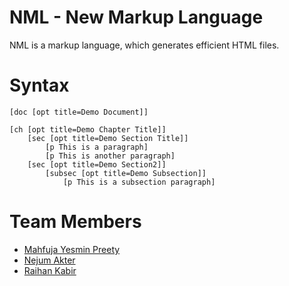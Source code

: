 # NML - New Markup Language
NML is a markup language, which generates efficient HTML files.

# Syntax
```
[doc [opt title=Demo Document]]

[ch [opt title=Demo Chapter Title]]
    [sec [opt title=Demo Section Title]]
        [p This is a paragraph]
        [p This is another paragraph]
    [sec [opt title=Demo Section2]]
        [subsec [opt title=Demo Subsection]]
            [p This is a subsection paragraph]
```

# Team Members
* [Mahfuja Yesmin Preety](https:/github.com/preetu10)
* [Nejum Akter](https:/github.com/nejum05)
* [Raihan Kabir](https:/github.com/Raihan-28011)